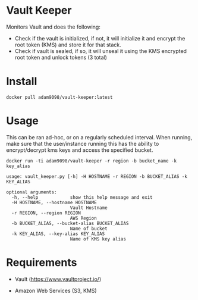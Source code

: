 # Vault Keeper

Monitors Vault and does the following:

- Check if the vault is initialized, if not, it will initialize it and encrypt the root token (KMS) and store it for that stack.
- Check if vault is sealed, if so, it will unseal it using the KMS encrypted root token and unlock tokens (3 total)

# Install

```
docker pull adam9098/vault-keeper:latest
```

# Usage

This can be ran ad-hoc, or on a regularly scheduled interval. When running, make sure that the user/instance running
this has the ability to encrypt/decrypt kms keys and access the specified bucket.

```
docker run -ti adam9098/vault-keeper -r region -b bucket_name -k key_alias
```

```
usage: vault_keeper.py [-h] -H HOSTNAME -r REGION -b BUCKET_ALIAS -k KEY_ALIAS

optional arguments:
  -h, --help            show this help message and exit
  -H HOSTNAME, --hostname HOSTNAME
                        Vault Hostname
  -r REGION, --region REGION
                        AWS Region
  -b BUCKET_ALIAS, --bucket-alias BUCKET_ALIAS
                        Name of bucket
  -k KEY_ALIAS, --key-alias KEY_ALIAS
                        Name of KMS key alias
```

# Requirements

- Vault (https://www.vaultproject.io/)

- Amazon Web Services (S3, KMS)
